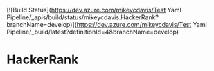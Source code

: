 [![Build Status](https://dev.azure.com/mikeycdavis/Test Yaml Pipeline/_apis/build/status/mikeycdavis.HackerRank?branchName=develop)](https://dev.azure.com/mikeycdavis/Test Yaml Pipeline/_build/latest?definitionId=4&branchName=develop)
# HackerRank
